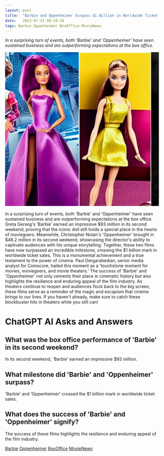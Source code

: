 ```yaml
---
layout: post
title:  "Barbie and Oppenheimer Surpass $1 Billion in Worldwide Ticket Sales"
date:   2023-07-31 00:10:34 
tags: Barbie Oppenheimer BoxOffice MovieNews
---
```

*In a surprising turn of events, both 'Barbie' and 'Oppenheimer' have seen sustained business and are outperforming expectations at the box office.*

![Two blockbuster movies, Barbie and Oppenheimer, are breaking records at the box office. #Barbie #Oppenheimer #BoxOffice #MovieNews](/assets/648a15ef-5e75-450c-b4c1-26ffdc53ef5c.jpg "Barbie and Oppenheimer Surpass $1 Billion in Worldwide Ticket Sales")

In a surprising turn of events, both 'Barbie' and 'Oppenheimer' have seen sustained business and are outperforming expectations at the box office. Greta Gerwig's 'Barbie' earned an impressive $93 million in its second weekend, proving that the iconic doll still holds a special place in the hearts of moviegoers. Meanwhile, Christopher Nolan's 'Oppenheimer' brought in $46.2 million in its second weekend, showcasing the director's ability to captivate audiences with his unique storytelling. Together, these two films have now surpassed an incredible milestone, crossing the $1 billion mark in worldwide ticket sales. This is a monumental achievement and a true testament to the power of cinema. Paul Dergarabedian, senior media analyst for Comscore, hailed this moment as a 'touchstone moment for movies, moviegoers, and movie theaters.' The success of 'Barbie' and 'Oppenheimer' not only cements their place in cinematic history but also highlights the resilience and enduring appeal of the film industry. As theaters continue to reopen and audiences flock back to the big screen, these films serve as a reminder of the magic and escapism that cinema brings to our lives. If you haven't already, make sure to catch these blockbuster hits in theaters while you still can!


# ChatGPT AI Asks and Answers
## What was the box office performance of 'Barbie' in its second weekend?
In its second weekend, 'Barbie' earned an impressive $93 million.

## What milestone did 'Barbie' and 'Oppenheimer' surpass?
'Barbie' and 'Oppenheimer' crossed the $1 billion mark in worldwide ticket sales.

## What does the success of 'Barbie' and 'Oppenheimer' signify?
The success of these films highlights the resilience and enduring appeal of the film industry.


[Barbie](/tags/Barbie) [Oppenheimer](/tags/Oppenheimer) [BoxOffice](/tags/BoxOffice) [MovieNews](/tags/MovieNews)